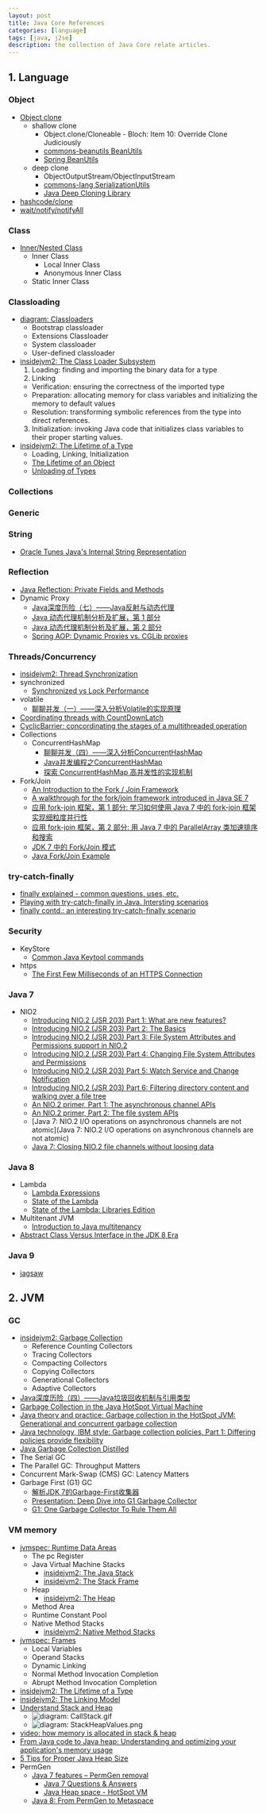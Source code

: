 ```yaml
---
layout: post
title: Java Core References
categories: [language]
tags: [java, j2se]
description: the collection of Java Core relate articles.
---
```


## 1. Language

### Object

* [Object clone](http://java-questions.com/Cloning-interview-questions.html)
  * shallow clone
    * Object.clone/Cloneable - Bloch: Item 10: Override Clone Judiciously
    * [commons-beanutils BeanUtils](http://commons.apache.org/proper/commons-beanutils/javadocs/v1.8.3/apidocs/index.html)
    * [Spring BeanUtils](http://static.springsource.org/spring/docs/2.5.x/api/org/springframework/beans/BeanUtils.html)
  * deep clone
    * ObjectOutputStream/ObjectInputStream
    * [commons-lang SerializationUtils](http://commons.apache.org/proper/commons-lang/javadocs/api-release/org/apache/commons/lang3/SerializationUtils.html)
    * [Java Deep Cloning Library](http://stackoverflow.com/questions/2156120/java-recommended-solution-for-deep-cloning-copying-an-instance)
* [hashcode/clone](http://docs.oracle.com/javase/7/docs/api/java/lang/Object.html#hashCode%28%29)
* [wait/notify/notifyAll](http://tutorials.jenkov.com/java-concurrency/thread-signaling.html)

### Class

* [Inner/Nested Class](http://viralpatel.net/blogs/inner-classes-in-java/)
  * Inner Class
    * Local Inner Class
    * Anonymous Inner Class
  * Static Inner Class

### Classloading

* [diagram: Classloaders](http://www2.sys-con.com/itsg/virtualcd/java/archives/0808/chaudhri/fig1.jpg)
  * Bootstrap classloader
  * Extensions Classloader
  * System classloader
  * User-defined classloader
* [insidejvm2: The Class Loader Subsystem](http://www.artima.com/insidejvm/ed2/jvm4.html)
  1. Loading: finding and importing the binary data for a type
  2. Linking
    * Verification: ensuring the correctness of the imported type
    * Preparation: allocating memory for class variables and initializing the memory to default values
    * Resolution: transforming symbolic references from the type into direct references.
  3. Initialization: invoking Java code that initializes class variables to their proper starting values.
* [insidejvm2: The Lifetime of a Type](http://www.artima.com/insidejvm/ed2/lifetype.html)
  * Loading, Linking, Initialization
  * [The Lifetime of an Object](http://www.artima.com/insidejvm/ed2/lifetype5.html)
  * [Unloading of Types](http://www.artima.com/insidejvm/ed2/lifetype6.html)

### Collections

### Generic

### String

* [Oracle Tunes Java's Internal String Representation](http://www.infoq.com/news/2013/12/Oracle-Tunes-Java-String)

### Reflection

* [Java Reflection: Private Fields and Methods](http://tutorials.jenkov.com/java-reflection/private-fields-and-methods.html)
* Dynamic Proxy
  * [Java深度历险（七）——Java反射与动态代理](http://www.infoq.com/cn/articles/cf-java-reflection-dynamic-proxy)
  * [Java 动态代理机制分析及扩展，第 1 部分](http://www.ibm.com/developerworks/cn/java/j-lo-proxy1/index.html)
  * [Java 动态代理机制分析及扩展，第 2 部分](http://www.ibm.com/developerworks/cn/java/j-lo-proxy2/index.html)
  * [Spring AOP: Dynamic Proxies vs. CGLib proxies](http://insufficientinformation.blogspot.com/2007/12/spring-dynamic-proxies-vs-cglib-proxies.html)

### Threads/Concurrency

* [insidejvm2: Thread Synchronization](http://www.artima.com/insidejvm/ed2/threadsynch.html)
* synchronized
  * [Synchronized vs Lock Performance](http://architects.dzone.com/articles/synchronized-vs-lock-0)
* volatile
  * [聊聊并发（一）——深入分析Volatile的实现原理](http://www.infoq.com/cn/articles/ftf-java-volatile)
* [Coordinating threads with CountDownLatch](http://www.javamex.com/tutorials/threads/CountDownLatch.shtml)
* [CyclicBarrier: concordinating the stages of a multithreaded operation](http://www.javamex.com/tutorials/threads/CyclicBarrier.shtml)
* Collections
  * ConcurrentHashMap
    * [聊聊并发（四）——深入分析ConcurrentHashMap](http://www.infoq.com/cn/articles/ConcurrentHashMap)
    * [Java并发编程之ConcurrentHashMap](http://www.goldendoc.org/2011/06/juc_concurrenthashmap/)
    * [探索 ConcurrentHashMap 高并发性的实现机制](http://www.ibm.com/developerworks/cn/java/java-lo-concurrenthashmap/index.html)
* Fork/Join
  * [An Introduction to the Fork / Join Framework](http://java.dzone.com/articles/javas-fork-join-framework)
  * [A walkthrough for the fork/join framework introduced in Java SE 7](http://kalali.me/a-walk-through-the-forkjoin-api-introduced-in-java-se-7/)
  * [应用 fork-join 框架，第 1 部分: 学习如何使用 Java 7 中的 fork-join 框架实现细粒度并行性](http://www.ibm.com/developerworks/cn/java/j-jtp11137.html)
  * [应用 fork-join 框架，第 2 部分: 用 Java 7 中的 ParallelArray 类加速排序和搜索](http://www.ibm.com/developerworks/cn/java/j-jtp03048.html)
  * [JDK 7 中的 Fork/Join 模式](http://www.ibm.com/developerworks/cn/java/j-lo-forkjoin/index.html)
  * [Java Fork/Join Example](http://www.javacreed.com/java-fork-join-example/)

### try-catch-finally

* [finally explained - common questions, uses, etc.](http://geekexplains.blogspot.com/2008/06/finally-explained-common-questions-uses.html)
* [Playing with try-catch-finally in Java. Intersting scenarios](http://geekexplains.blogspot.com/2008/11/playing-with-try-catch-finally-in-java.html)
* [finally contd.: an interesting try-catch-finally scenario](http://geekexplains.blogspot.com/2009/01/finally-contd-interesting-try-catch.html)

### Security

* KeyStore
  * [Common Java Keytool commands](http://nl.globalsign.com/en/support/ssl+certificates/java/java+based+webserver/keytool+commands/)
* https
  * [The First Few Milliseconds of an HTTPS Connection](http://www.infoq.com/articles/HTTPS-Connection-Jeff-Moser)

### Java 7

* NIO2
  * [Introducing NIO.2 (JSR 203) Part 1: What are new features?](http://kalali.me/introducing-nio-2-jsr-203-part-1-what-are-new-features/)
  * [Introducing NIO.2 (JSR 203) Part 2: The Basics](http://kalali.me/introducing-nio-2-jsr-203-part-2-the-basics/)
  * [Introducing NIO.2 (JSR 203) Part 3: File System Attributes and Permissions support in NIO.2](http://kalali.me/introducing-nio-2-jsr-203-part-3-file-system-attributes-and-permissions-support-in-nio-2/)
  * [Introducing NIO.2 (JSR 203) Part 4: Changing File System Attributes and Permissions](http://kalali.me/introducing-nio-2-jsr-203-part-4-changing-file-system-attributes-and-permissions/)
  * [Introducing NIO.2 (JSR 203) Part 5: Watch Service and Change Notification](http://kalali.me/introducing-nio-2-jsr-203-part-5-watch-service-and-change-notification/)
  * [Introducing NIO.2 (JSR 203) Part 6: Filtering directory content and walking over a file tree](http://kalali.me/introducing-nio-2-jsr-203-part-6-filtering-directory-content-and-walking-over-a-file-tree/)
  * [An NIO.2 primer, Part 1: The asynchronous channel APIs](http://www.ibm.com/developerworks/java/library/j-nio2-1/?ca=drs-)
  * [An NIO.2 primer, Part 2: The file system APIs](http://www.ibm.com/developerworks/java/library/j-nio2-2/?ca=drs-)
  * [Java 7: NIO.2 I/O operations on asynchronous channels are not atomic](Java 7: NIO.2 I/O operations on asynchronous channels are not atomic)
  * [Java 7: Closing NIO.2 file channels without loosing data](http://niklasschlimm.blogspot.com/2012/05/java-7-9-nio2-file-channels-on-test.html)

### Java 8

* Lambda
  * [Lambda Expressions](http://docs.oracle.com/javase/tutorial/java/javaOO/lambdaexpressions.html)
  * [State of the Lambda](http://cr.openjdk.java.net/~briangoetz/lambda/lambda-state-final.html)
  * [State of the Lambda: Libraries Edition](http://cr.openjdk.java.net/~briangoetz/lambda/lambda-libraries-final.html)
* Multitenant JVM
  * [Introduction to Java multitenancy](http://www.ibm.com/developerworks/java/library/j-multitenant-java/index.html)
* [Abstract Class Versus Interface in the JDK 8 Era](http://java.dzone.com/articles/abstract-class-versus)

### Java 9

* [jagsaw](http://openjdk.java.net/projects/jigsaw/)

## 2. JVM

### GC

* [insidejvm2: Garbage Collection](http://www.artima.com/insidejvm/ed2/gc.html)
  * Reference Counting Collectors
  * Tracing Collectors
  * Compacting Collectors
  * Copying Collectors
  * Generational Collectors
  * Adaptive Collectors
* [Java深度历险（四）——Java垃圾回收机制与引用类型](http://www.infoq.com/cn/articles/cf-java-garbage-references)
* [Garbage Collection in the Java HotSpot Virtual Machine](http://www.devx.com/Java/Article/21977)
* [Java theory and practice: Garbage collection in the HotSpot JVM: Generational and concurrent garbage collection](http://www.ibm.com/developerworks/library/j-jtp11253/)
* [Java technology, IBM style: Garbage collection policies, Part 1: Differing policies provide flexibility](http://www.ibm.com/developerworks/library/j-ibmjava2/)
* [Java Garbage Collection Distilled](http://www.infoq.com/articles/Java_Garbage_Collection_Distilled)
* The Serial GC
* The Parallel GC: Throughput Matters
* Concurrent Mark-Swap (CMS) GC: Latency Matters
* Garbage First (G1) GC
  * [解析JDK 7的Garbage-First收集器](http://www.infoq.com/cn/articles/jdk7-garbage-first-collector)
  * [Presentation: Deep Dive into G1 Garbage Collector](http://www.infoq.com/presentations/java-g1)
  * [G1: One Garbage Collector To Rule Them All](http://www.infoq.com/articles/G1-One-Garbage-Collector-To-Rule-Them-All)

### VM memory
	
* [jvmspec: Runtime Data Areas](http://docs.oracle.com/javase/specs/jvms/se7/html/jvms-2.html#jvms-2.5)
  * The pc Register
  * Java Virtual Machine Stacks
    * [insidejvm2: The Java Stack](http://www.artima.com/insidejvm/ed2/jvm8.html)
    * [insidejvm2: The Stack Frame](http://www.artima.com/insidejvm/ed2/jvm8.html)
  * Heap
    * [insidejvm2: The Heap](http://www.artima.com/insidejvm/ed2/jvm6.html)
  * Method Area
  * Runtime Constant Pool
  * Native Method Stacks
    * [insidejvm2: Native Method Stacks](http://www.artima.com/insidejvm/ed2/jvm9.html)
* [jvmspec: Frames](http://docs.oracle.com/javase/specs/jvms/se7/html/jvms-2.html#jvms-2.6)
  * Local Variables
  * Operand Stacks
  * Dynamic Linking
  * Normal Method Invocation Completion
  * Abrupt Method Invocation Completion
* [insidejvm2: The Lifetime of a Type](http://www.artima.com/insidejvm/ed2/lifetype.html)
* [insidejvm2: The Linking Model](http://www.artima.com/insidejvm/ed2/linkmod.html)
* [Understand Stack and Heap](http://www.itcsolutions.eu/2011/02/06/tutorial-java-8-understand-stack-and-heap/)
  * ![diagram: CallStack.gif](http://www.itcsolutions.eu/wp-content/uploads/2011/02/CallStack.gif)
  * ![diagram: StackHeapValues.png](http://www.itcsolutions.eu/wp-content/uploads/2011/02/StackHeapValues.png)
* [video: how memory is allocated in stack & heap](http://www.youtube.com/watch?feature=player_embedded&v=VQ4eZw6eVtQ)
* [From Java code to Java heap: Understanding and optimizing your application's memory usage](http://www.ibm.com/developerworks/java/library/j-codetoheap/index.html)
* [5 Tips for Proper Java Heap Size](http://architects.dzone.com/articles/5-tips-proper-java-heap-size)
* PermGen
  * [Java 7 features – PermGen removal](http://javaeesupportpatterns.blogspot.com/2011/10/java-7-features-permgen-removal.html)
    * [Java 7 Questions & Answers](http://javaeesupportpatterns.blogspot.com/2011/10/java-7-features-permgen-removal.html)
    * [Java Heap space - HotSpot VM](http://javaeesupportpatterns.blogspot.com/2011/08/java-heap-space-hotspot-vm.html)
  * [Java 8: From PermGen to Metaspace](http://java.dzone.com/articles/java-8-permgen-metaspace)
